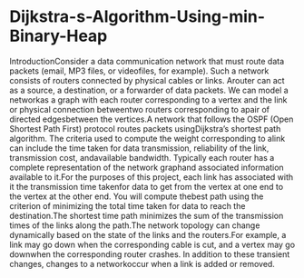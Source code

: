 # Dijkstra-s-Algorithm-Using-min-Binary-Heap
IntroductionConsider a data communication network that must route data packets (email, MP3 files, or videofiles,  for example).  Such a network consists of routers connected by physical cables or links.  Arouter can act as a source, a destination, or a forwarder of data packets.  We can model a networkas a graph with each router corresponding to a vertex and the link or physical connection betweentwo routers corresponding to apair of directed edgesbetween the vertices.A  network  that  follows  the  OSPF  (Open  Shortest  Path  First)  protocol  routes  packets  usingDijkstra’s shortest path algorithm.  The criteria used to compute the weight corresponding to alink can include the time taken for data transmission, reliability of the link, transmission cost, andavailable  bandwidth.   Typically  each  router  has  a  complete  representation  of  the  network  graphand associated information available to it.For the purposes of this project, each link has associated with it the transmission time takenfor data to get from the vertex at one end to the vertex at the other end.  You will compute thebest path using the criterion of minimizing the total time taken for data to reach the destination.The shortest time path minimizes the sum of the transmission times of the links along the path.The network topology can change dynamically based on the state of the links and the routers.For example, a link may go down when the corresponding cable is cut, and a vertex may go downwhen the corresponding router crashes.  In addition to these transient changes, changes to a networkoccur when a link is added or removed.
